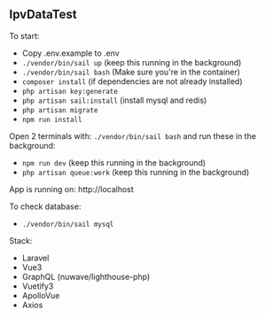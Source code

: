 ## IpvDataTest

To start:

- Copy .env.example to .env
- `./vendor/bin/sail up` (keep this running in the background)
- `./vendor/bin/sail bash` (Make sure you're in the container)
- `composer install` (if dependencies are not already installed)
- `php artisan key:generate`
- `php artisan sail:install` (install mysql and redis)
- `php artisan migrate`
- `npm run install`

Open 2 terminals with: `./vendor/bin/sail bash` and run these in the background:

- `npm run dev` (keep this running in the background)
- `php artisan queue:work` (keep this running in the background)

App is running on: http://localhost

To check database:

- `./vendor/bin/sail mysql`

Stack:

- Laravel
- Vue3
- GraphQL (nuwave/lighthouse-php)
- Vuetify3
- ApolloVue
- Axios
